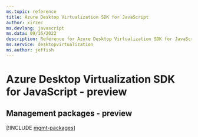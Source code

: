 ```yaml
---
ms.topic: reference
title: Azure Desktop Virtualization SDK for JavaScript
author: xirzec
ms.devlang: javascript
ms.data: 09/16/2022
description: Reference for Azure Desktop Virtualization SDK for JavaScript
ms.service: desktopvirtualization
ms.author: jeffish
---
```

# Azure Desktop Virtualization SDK for JavaScript - preview

## Management packages - preview
[!INCLUDE [mgmt-packages](desktop-virtualization-mgmt-index.md)]